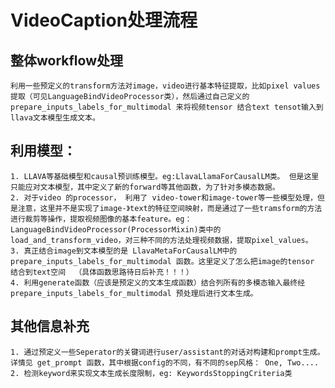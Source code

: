 # VideoCaption处理流程

## 整体workflow处理
    利用一些预定义的transform方法对image，video进行基本特征提取，比如pixel values提取（可见LanguageBindVideoProcessor类），然后通过自己定义的 prepare_inputs_labels_for_multimodal 来将视频tensor 结合text tensot输入到llava文本模型生成文本。
## 利用模型：
    1. LLAVA等基础模型和causal预训练模型。eg:LlavaLlamaForCausalLM类。 但是这里只能应对文本模型，其中定义了新的forward等其他函数，为了针对多模态数据。
    2. 对于video 的processor， 利用了 video-tower和image-tower等一些模型处理，但是注意，这里并不是实现了image-》text的特征空间映射，而是通过了一些tramsform的方法进行裁剪等操作，提取视频图像的基本feature。eg：LanguageBindVideoProcessor(ProcessorMixin)类中的load_and_transform_video，对三种不同的方法处理视频数据，提取pixel_values。
    3. 真正结合image到文本模型的是 LlavaMetaForCausalLM中的 prepare_inputs_labels_for_multimodal 函数。这里定义了怎么把image的tensor 结合到text空间  （具体函数思路待日后补充！！！）
    4. 利用generate函数（应该是预定义的文本生成函数）结合列所有的多模态输入最终经 prepare_inputs_labels_for_multimodal 预处理后进行文本生成。


## 其他信息补充
    1. 通过预定义一些Seperator的关键词进行user/assistant的对话对构建和prompt生成。  详情见 get_prompt 函数，其中根据config的不同，有不同的sep风格： One, Two....
    2. 检测keyword来实现文本生成长度限制，eg: KeywordsStoppingCriteria类
